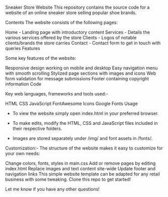 Sneaker Store Website
This repository contains the source code for a website of an online sneaker store selling popular shoe brands.

Contents
The website consists of the following pages:

Home - Landing page with introductory content
Services - Details the various services offered by the store
Clients - Logos of notable clients/brands the store carries
Contact - Contact form to get in touch with queries Features

Some key features of the website:

Responsive design working on mobile and desktop
Easy navigation menu with smooth scrolling
Stylized page sections with images and icons
Web form validation for message submissions
Footer containing copyright information
Code

Key web languages, frameworks and tools used:-

HTML
CSS
JavaScript
FontAwesome Icons
Google Fonts
Usage

- To view the website simply open index.html in your preferred browser.

- To make edits, modify the HTML, CSS and JavaScript files included in their respective folders.

- Images are stored separately under /img/ and font assets in /fonts/.

Customization:-
The structure of the website makes it easy to customize for your own needs:

Change colors, fonts, styles in main.css
Add or remove pages by editing index.html
Replace images and text content site-wide
Update footer and navigation links
This simple website template can be adapted for any retail business with some tweaking. Clone this repo to get started!

Let me know if you have any other questions!
